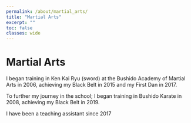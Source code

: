 ```yaml
---
permalink: /about/martial_arts/
title: "Martial Arts"
excerpt: ""
toc: false
classes: wide
---
```


# Martial Arts

I began training in Ken Kai Ryu (sword) at the Bushido Academy of Martial Arts in 2006, achieving my Black Belt in 2015 and my First Dan in 2017. 

To further my journey in the school; I began training in Bushido Karate in 2008, achieving my Black Belt in 2019.

I have been a teaching assistant since 2017